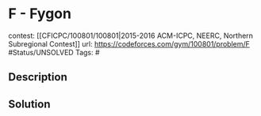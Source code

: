 # F - Fygon

contest: [[CFICPC/100801/100801|2015-2016 ACM-ICPC, NEERC, Northern Subregional Contest]]
url: https://codeforces.com/gym/100801/problem/F
#Status/UNSOLVED
Tags: #

## Description

## Solution

